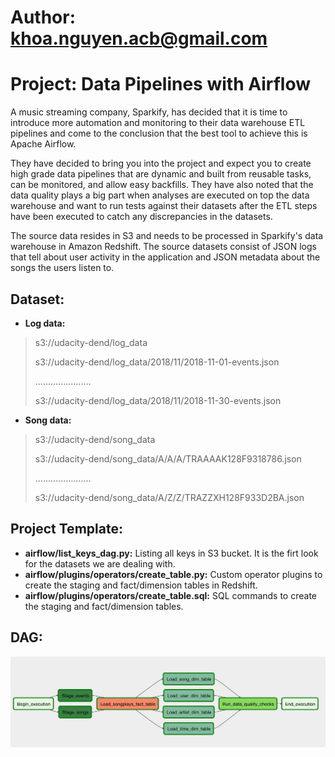 # Author: khoa.nguyen.acb@gmail.com
# Project: Data Pipelines with Airflow

A music streaming company, Sparkify, has decided that it is time to introduce more automation and monitoring to their data warehouse ETL pipelines and come to the conclusion that the best tool to achieve this is Apache Airflow.

They have decided to bring you into the project and expect you to create high grade data pipelines that are dynamic and built from reusable tasks, can be monitored, and allow easy backfills. They have also noted that the data quality plays a big part when analyses are executed on top the data warehouse and want to run tests against their datasets after the ETL steps have been executed to catch any discrepancies in the datasets.

The source data resides in S3 and needs to be processed in Sparkify's data warehouse in Amazon Redshift. The source datasets consist of JSON logs that tell about user activity in the application and JSON metadata about the songs the users listen to.

##  Dataset:
- **Log data:** 
>  s3://udacity-dend/log_data
>
>  s3://udacity-dend/log_data/2018/11/2018-11-01-events.json
>
>  ......................
>
>  s3://udacity-dend/log_data/2018/11/2018-11-30-events.json

- **Song data:** 
> s3://udacity-dend/song_data
>
>  s3://udacity-dend/song_data/A/A/A/TRAAAAK128F9318786.json
>
>  ......................
>
>  s3://udacity-dend/song_data/A/Z/Z/TRAZZXH128F933D2BA.json

## Project Template:
- **airflow/list_keys_dag.py:** Listing all keys in S3 bucket. It is the firt look for the datasets we are dealing with.
- **airflow/plugins/operators/create_table.py:** Custom operator plugins to create the staging and fact/dimension tables in Redshift.
- **airflow/plugins/operators/create_table.sql:** SQL commands to create the staging and fact/dimension tables. 

## DAG:
![log data](pics/example-dag.png)
